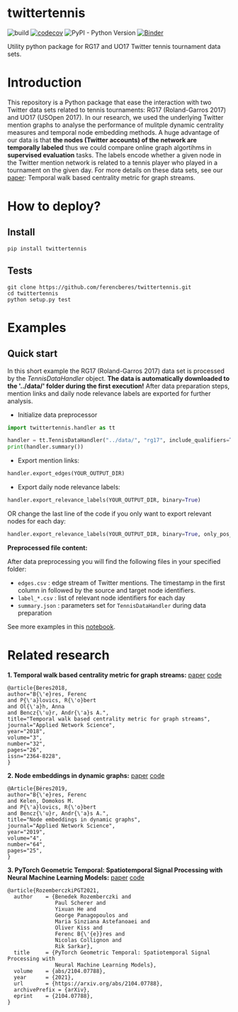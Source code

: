 twittertennis
==============

![build](https://github.com/ferencberes/twittertennis/actions/workflows/main.yml/badge.svg)
[![codecov](https://codecov.io/gh/ferencberes/twittertennis/branch/master/graph/badge.svg?token=O3SJ5GEHFV)](https://codecov.io/gh/ferencberes/twittertennis)
![PyPI - Python Version](https://img.shields.io/pypi/pyversions/django)
[![Binder](https://mybinder.org/badge_logo.svg)](https://mybinder.org/v2/gh/ferencberes/twittertennis/v_0.1.0?filepath=examples%2FFirstLook.ipynb)

Utility python package for RG17 and UO17 Twitter tennis tournament data sets.

# Introduction

This repository is a Python package that ease the interaction with two Twitter data sets related to tennis tournaments: RG17 (Roland-Garros 2017) and UO17 (USOpen 2017). In our research, we used the underlying Twitter mention graphs to analyse the performance of mulitple dynamic centrality measures and temporal node embedding methods. A huge advantage of our data is that **the nodes (Twitter accounts) of the network are temporally labeled** thus we could compare online graph algortihms in **supervised evaluation** tasks. The labels encode whether a given node in the Twitter mention network is related to a tennis player who played in a tournament on the given day. For more details on these data sets, see our [paper](https://appliednetsci.springeropen.com/articles/10.1007/s41109-018-0080-5): Temporal walk based centrality metric for graph streams.

# How to deploy?

## Install

```bash
pip install twittertennis
```

## Tests

```
git clone https://github.com/ferencberes/twittertennis.git
cd twittertennis
python setup.py test
```

# Examples

## Quick start

In this short example the RG17 (Roland-Garros 2017) data set is processed by the *TennisDataHandler* object. **The data is automatically downloaded to the '../data/' folder during the first execution!** After data preparation steps, mention links and daily node relevance labels are exported for further analysis. 

- Initialize data preprocessor

```python
import twittertennis.handler as tt

handler = tt.TennisDataHandler("../data/", "rg17", include_qualifiers=True)
print(handler.summary())
```

- Export mention links: 

```python
handler.export_edges(YOUR_OUTPUT_DIR)
```
- Export daily node relevance labels:

```python
handler.export_relevance_labels(YOUR_OUTPUT_DIR, binary=True)
```
OR change the last line of the code if you only want to export relevant nodes for each day:
```python
handler.export_relevance_labels(YOUR_OUTPUT_DIR, binary=True, only_pos_label=True)
```

**Preprocessed file content:**

After data preprocessing you will find the following files in your specified folder:

- `edges.csv` : edge stream of Twitter mentions. The timestamp in the first column in followed by the source and target node identifiers.
- `label_*.csv` : list of relevant node identifiers for each day
- `summary.json` : parameters set for `TennisDataHandler` during data preparation

See more examples in this [notebook](./examples/FirstLook.ipynb).

# Related research

**1. Temporal walk based centrality metric for graph streams:** [paper](https://appliednetsci.springeropen.com/articles/10.1007/s41109-018-0080-5) [code](https://github.com/ferencberes/online-centrality)

```
@article{Beres2018,
author="B{\'e}res, Ferenc
and P{\'a}lovics, R{\'o}bert
and Ol{\'a}h, Anna
and Bencz{\'u}r, Andr{\'a}s A.",
title="Temporal walk based centrality metric for graph streams",
journal="Applied Network Science",
year="2018",
volume="3",
number="32",
pages="26",
issn="2364-8228",
}
```

**2. Node embeddings in dynamic graphs:** [paper](https://appliednetsci.springeropen.com/articles/10.1007/s41109-019-0169-5) [code](https://github.com/ferencberes/online-node2vec)
```
@Article{Béres2019,
author="B{\'e}res, Ferenc
and Kelen, Domokos M.
and P{\'a}lovics, R{\'o}bert
and Bencz{\'u}r, Andr{\'a}s A.",
title="Node embeddings in dynamic graphs",
journal="Applied Network Science",
year="2019",
volume="4",
number="64",
pages="25",
}
```

**3. PyTorch Geometric Temporal: Spatiotemporal Signal Processing with Neural Machine Learning Models:** [paper](https://arxiv.org/abs/2104.07788) [code](https://github.com/benedekrozemberczki/pytorch_geometric_temporal)
```
@article{RozemberczkiPGT2021,
  author    = {Benedek Rozemberczki and
               Paul Scherer and
               Yixuan He and
               George Panagopoulos and
               Maria Sinziana Astefanoaei and
               Oliver Kiss and
               Ferenc B{\'{e}}res and
               Nicolas Collignon and
               Rik Sarkar},
  title     = {PyTorch Geometric Temporal: Spatiotemporal Signal Processing with
               Neural Machine Learning Models},
  volume    = {abs/2104.07788},
  year      = {2021},
  url       = {https://arxiv.org/abs/2104.07788},
  archivePrefix = {arXiv},
  eprint    = {2104.07788},
}
```
